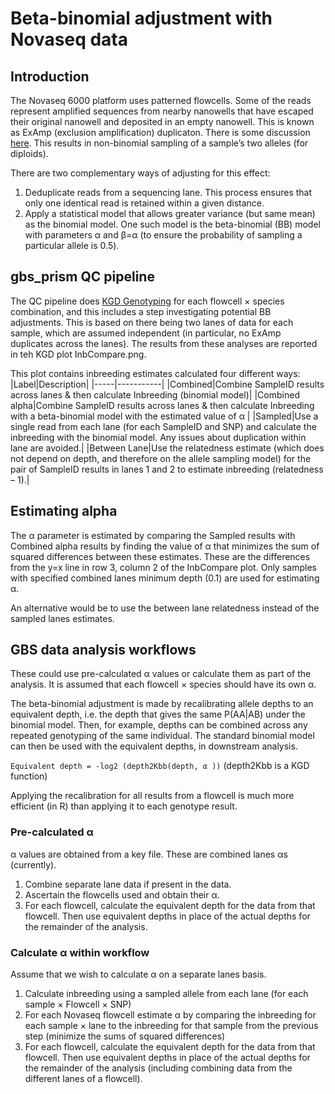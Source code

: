 # Beta-binomial adjustment with Novaseq data

## Introduction
The Novaseq 6000 platform uses patterned flowcells. Some of the reads represent amplified sequences from nearby nanowells that have escaped their original nanowell and deposited in an empty nanowell. This is known as ExAmp (exclusion amplification) duplicaton. There is some discussion [here]( http://core-genomics.blogspot.com/2016/05/increased-read-duplication-on-patterned.html ). This results in non-binomial sampling of a sample’s two alleles (for diploids).

There are two complementary ways of adjusting for this effect:

1. Deduplicate reads from a sequencing lane. This process ensures that only one identical read is retained within a given distance. 
2. Apply a statistical model that allows greater variance (but same mean) as the binomial model. One such model is the beta-binomial (BB) model with parameters α and β=α (to ensure the probability of sampling a particular allele is 0.5).

## gbs_prism QC pipeline
The QC pipeline does [KGD Genotyping](https://github.com/AgResearch/KGD) for each flowcell × species combination, and this includes a step investigating potential BB adjustments. This is based on there being two lanes of data for each sample, which are assumed independent (in particular, no ExAmp duplicates across the lanes). The results from these analyses are reported in teh KGD plot InbCompare.png.

This plot contains inbreeding estimates calculated four different ways:
|Label|Description|
|-----|-----------|
|Combined|Combine SampleID results across lanes & then calculate Inbreeding (binomial model)|
|Combined alpha|Combine SampleID results across lanes & then calculate Inbreeding with a beta-binomial model with the estimated value of α |
|Sampled|Use a single read from each lane (for each SampleID and SNP) and calculate the inbreeding with the binomial model. Any issues about duplication within lane are avoided.|
|Between Lane|Use the relatedness estimate (which does not depend on depth, and therefore on the allele sampling model) for the pair of SampleID results in lanes 1 and 2 to estimate inbreeding (relatedness – 1).|

## Estimating alpha
The α parameter is estimated by comparing the Sampled results with Combined alpha results by finding the value of α that minimizes the sum of squared differences between these estimates. These are the differences from the y=x line in row 3, column 2 of the InbCompare plot. Only samples with specified combined lanes minimum depth (0.1) are used for estimating α.

An alternative would be to use the between lane relatedness instead of the sampled lanes estimates. 

## GBS data analysis workflows
These could use pre-calculated α values or calculate them as part of the analysis. It is assumed that each flowcell × species should have its own α.

The beta-binomial adjustment is made by recalibrating allele depths to an equivalent depth, i.e. the depth that gives the same P(AA|AB) under the binomial model. Then, for example, depths can be combined across any repeated genotyping of the same individual. The standard binomial model can then be used with the equivalent depths, in downstream analysis.

`Equivalent depth = -log2 (depth2Kbb(depth, α ))`
(depth2Kbb is a KGD function)

Applying the recalibration for all results from a flowcell is much more efficient (in R) than applying it to each genotype result.

### Pre-calculated α
α values are obtained from a key file. These are combined lanes αs (currently).

1. Combine separate lane data if present in the data.
2. Ascertain the flowcells used and obtain their α.
3. For each flowcell, calculate the equivalent depth for the data from that flowcell. Then use equivalent depths in place of the actual depths for the remainder of the analysis.

### Calculate α within workflow
Assume that we wish to calculate α on a separate lanes basis.

1. Calculate inbreeding using a sampled allele from each lane (for each sample × Flowcell × SNP)
2. For each Novaseq flowcell estimate α by comparing the inbreeding for each sample × lane to the inbreeding for that sample from the previous step (minimize the sums of squared differences)
3. For each flowcell, calculate the equivalent depth for the data from that flowcell. Then use equivalent depths in place of the actual depths for the remainder of the analysis (including combining data from the different lanes of a flowcell).
